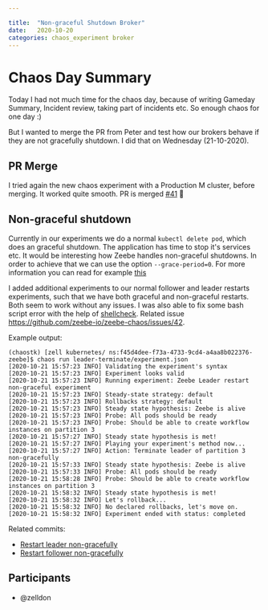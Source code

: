 ```yaml
---

title:  "Non-graceful Shutdown Broker"
date:   2020-10-20
categories: chaos_experiment broker
---
```


# Chaos Day Summary

Today I had not much time for the chaos day, because of writing Gameday Summary, Incident review, taking part of incidents etc. So enough chaos for one day :)

But I wanted to merge the PR from Peter and test how our brokers behave if they are not gracefully shutdown. 
I did that on Wednesday (21-10-2020).

## PR Merge

I tried again the new chaos experiment with a Production M cluster, before merging. It worked quite smooth.
PR is merged [#41](https://github.com/zeebe-io/zeebe-chaos/pull/41) :tada:

## Non-graceful shutdown

Currently in our experiments we do a normal `kubectl delete pod`, which does an graceful shutdown. The application has time to stop it's services etc. It would be interesting how Zeebe handles non-graceful shutdowns. In order to achieve that we can use the option `--grace-period=0`. For more information you can read for example [this](https://kubernetes.io/docs/tasks/run-application/force-delete-stateful-set-pod/#force-deletion)

I added additional experiments to our normal follower and leader restarts experiments, such that we have both graceful and non-graceful restarts.
Both seem to work without any issues. I was also able to fix some bash script error with the help of [shellcheck](https://github.com/koalaman/shellcheck). Related issue https://github.com/zeebe-io/zeebe-chaos/issues/42.


Example output:

```
(chaostk) [zell kubernetes/ ns:f45d4dee-f73a-4733-9cd4-a4aa8b022376-zeebe]$ chaos run leader-terminate/experiment.json 
[2020-10-21 15:57:23 INFO] Validating the experiment's syntax
[2020-10-21 15:57:23 INFO] Experiment looks valid
[2020-10-21 15:57:23 INFO] Running experiment: Zeebe Leader restart non-graceful experiment
[2020-10-21 15:57:23 INFO] Steady-state strategy: default
[2020-10-21 15:57:23 INFO] Rollbacks strategy: default
[2020-10-21 15:57:23 INFO] Steady state hypothesis: Zeebe is alive
[2020-10-21 15:57:23 INFO] Probe: All pods should be ready
[2020-10-21 15:57:23 INFO] Probe: Should be able to create workflow instances on partition 3
[2020-10-21 15:57:27 INFO] Steady state hypothesis is met!
[2020-10-21 15:57:27 INFO] Playing your experiment's method now...
[2020-10-21 15:57:27 INFO] Action: Terminate leader of partition 3 non-gracefully
[2020-10-21 15:57:33 INFO] Steady state hypothesis: Zeebe is alive
[2020-10-21 15:57:33 INFO] Probe: All pods should be ready
[2020-10-21 15:58:28 INFO] Probe: Should be able to create workflow instances on partition 3
[2020-10-21 15:58:32 INFO] Steady state hypothesis is met!
[2020-10-21 15:58:32 INFO] Let's rollback...
[2020-10-21 15:58:32 INFO] No declared rollbacks, let's move on.
[2020-10-21 15:58:32 INFO] Experiment ended with status: completed
```

Related commits:

 * [Restart leader non-gracefully](https://github.com/zeebe-io/zeebe-chaos/commit/e6260cb8612a983c8ed74fd2a37a249987ad3d3d)
 * [Restart follower non-gracefully](https://github.com/zeebe-io/zeebe-chaos/commit/63c481c0c7dd7026f03be4e51d61a918613b0140)

## Participants

  * @zelldon


